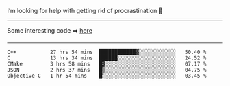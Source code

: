 I’m looking for help with getting rid of procrastination 🤔

-----

Some interesting code :arrow_right: [here](https://github.com/zhen8838/playground)

-----

<!--START_SECTION:waka-->
```text
C++           27 hrs 54 mins  ████████████▓░░░░░░░░░░░░   50.40 % 
C             13 hrs 34 mins  ██████░░░░░░░░░░░░░░░░░░░   24.52 % 
CMake         3 hrs 58 mins   █▓░░░░░░░░░░░░░░░░░░░░░░░   07.17 % 
JSON          2 hrs 37 mins   █▒░░░░░░░░░░░░░░░░░░░░░░░   04.75 % 
Objective-C   1 hr 54 mins    █░░░░░░░░░░░░░░░░░░░░░░░░   03.45 % 
```
<!--END_SECTION:waka-->

<!--
**zhen8838/zhen8838** is a ✨ _special_ ✨ repository because its `README.md` (this file) appears on your GitHub profile.

Here are some ideas to get you started:

- 🔭 I’m currently working on ...
- 🌱 I’m currently learning ...
- 👯 I’m looking to collaborate on ...
 ...
- 💬 Ask me about ...
- 📫 How to reach me: ...
- 😄 Pronouns: ...
- ⚡ Fun fact: ...
-->
